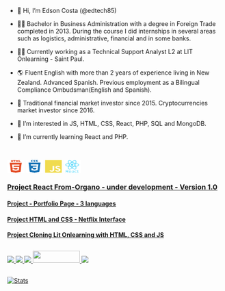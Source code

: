- 👋 Hi, I’m Edson Costa (@edtech85)

- 👨‍🎓 Bachelor in Business Administration with a degree in Foreign Trade completed in 2013. During the course I did internships in several areas such as logistics, administrative, financial and in some banks.

- 👨‍💻 Currently working as a Technical Support Analyst L2 at LIT Onlearning - Saint Paul.

- 🌎 Fluent English with more than 2 years of experience living in New Zealand. Advanced Spanish. Previous employment as a Bilingual Compliance Ombudsman(English and Spanish).

- 💱 Traditional financial market investor since 2015. Cryptocurrencies market investor since 2016.

- 👀 I’m interested in JS, HTML, CSS, React, PHP, SQL and MongoDB.
- 🌱 I’m currently learning React and PHP.

##

<div style="display: inline_block"><br>
  <img align="center" height="30" width="40" src="https://raw.githubusercontent.com/devicons/devicon/master/icons/html5/html5-plain-wordmark.svg" alt="HTML5" srcset="" />
  <img align="center" height="30" width="40" src="https://raw.githubusercontent.com/devicons/devicon/master/icons/css3/css3-plain-wordmark.svg" alt="CSS3" srcset="" />
  <img align="center" height="30" width="40" src="https://raw.githubusercontent.com/devicons/devicon/master/icons/javascript/javascript-plain.svg" alt="JavaScript" srcset="" />
    <img align="center" height="30" width="40" src="https://github.com/devicons/devicon/blob/master/icons/react/react-original-wordmark.svg" alt="React" srcset="" />
</div>



### <a href="https://form-organo.vercel.app/" target="_blank">Project React From-Organo - under development - Version 1.0</a>

#### <a href="https://edtech85.github.io/portfolio/" target="_blank">Project - Portfolio Page - 3 languages</a>

#### <a href="https://edtech85.github.io/OGFLIX/" target="_blank">Project HTML and CSS - Netflix Interface</a>

#### <a href="https://edtech85.github.io/lit-onlearning/index.html" target="_blank">Project Cloning Lit Onlearning with HTML, CSS and JS</a>

##

<div>
 <a href="https://api.whatsapp.com/send?phone=5551992002595" target="_blank"><img src="https://img.shields.io/badge/WhatsApp-25D366?style=for-the-badge&logo=whatsapp&logoColor=white" target="_blank">
<a href="https://github.com/edtech85" target="_blank"><img src="https://img.shields.io/badge/GitHub-100000?style=for-the-badge&logo=github&logoColor=white" target="_blank">
<a href="https://www.linkedin.com/in/criptoinvestidor85/" target="_blank"><img src="https://img.shields.io/badge/LinkedIn-0077B5?style=for-the-badge&logo=linkedin&logoColor=white" target="_blank">
<a href="https://www.behance.net/ed_tech" target="_blank"><img src="https://aleen42.github.io/badges/src/behance.svg" target="_blank" width="110.24" height="27.98">
<a href="https://www.instagram.com/criptoinvestidor85" target="_blank"><img src="https://img.shields.io/badge/Instagram-E4405F?style=for-the-badge&logo=instagram&logoColor=white" target="_blank"> 
</div>
  
##
  
<div>
<img src="https://github-readme-stats.vercel.app/api/top-langs/?username=edtech85&layout=compact&langs_count=16&theme=dracula" alt="Stats" height="180em" />
</div>
  
##




